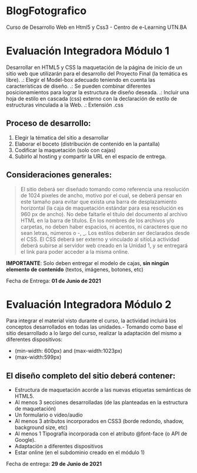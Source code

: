 # BlogFotografico
Curso de Desarrollo Web en Html5 y Css3 - Centro de e-Learning UTN.BA

# Evaluación Integradora Módulo 1

   Desarrollar en HTML5 y CSS la maquetación de la página de inicio de un sitio web que utilizarán para el desarrollo del Proyecto Final (la temática es libre).
.: Elegir el Model-box adecuado teniendo en cuenta las características de diseño.
.: Se pueden combinar diferentes posicionamientos para lograr la estructura de diseño deseada.
.: Incluir una hoja de estilo en cascada (css) externo con la declaración de estilo de estructuras vinculada a la Web.
.: Extensión .css
## Proceso de desarrollo:
   1. Elegir la tématica del sitio a desarrollar
   2. Elaborar el boceto (distribución de contenido en la pantalla)
   3. Codificar la maquetación (solo con cajas)
   4. Subirlo al hosting y compartir la URL en el espacio de entrega.
## Consideraciones generales:
   > El sitio deberá ser diseñado tomando como referencia una resolución de 1024 pixeles de ancho, motivo por el cual, se deberá pensar en este tamaño para      evitar que exista una barra de desplazamiento horizontal (la caja de maquetación estándar para esa resolución es 960 px de ancho).
   > No debe faltarle el título del documento al archivo HTML en la barra de títulos.
   > En los nombres de los archivos y/o carpetas, no deben haber espacios, ni acentos, ni caracteres que no sean letras, números o -, _.
   > Los estilos deberán ser declarados desde el CSS.
   > El CSS deberá ser externo y vinculado al sitioLa actividad deberá subirse al servidor web creado en la Unidad 1, y se entregará el link para poder          acceder a la misma online.

   **IMPORTANTE**: Solo deben entregar el modelo de cajas, **sin ningún elemento de contenido** (textos, imágenes, botones, etc)

   Fecha de Entrega: **01 de Junio de 2021**


# Evaluación Integradora Módulo 2
    
   Para integrar el material visto durante el curso, la actividad incluirá los conceptos desarrollados en todas las unidades.- Tomando como base el sitio    desarrollado a lo largo del curso, realizar la adaptación del mismo a diferentes dispositivos:

   - (min-width: 600px) and (max-width:1023px)
   - (max-width:599px)

 ## El diseño completo del sitio deberá contener:

   - Estructura de maquetación acorde a las nuevas etiquetas semánticas de HTML5.
   - Al menos 3 secciones desarrolladas (de las planteadas en la estructura de maquetación)
   - Un formulario o video/audio
   - Al menos 3 atributos incorporados en CSS3 (borde redondo, shadow, background size, etc)
   - Al menos 1 Tipografía incorporada con el atributo @font-face (o API de Google).
   - Adaptación a diferentes dispositivos
   - Estar online (en el subdominio creado en el módulo 1)

   Fecha de entrega: **29 de Junio de 2021**
